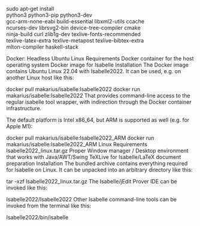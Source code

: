 sudo apt-get install \
    python3 python3-pip python3-dev \
    gcc-arm-none-eabi build-essential libxml2-utils ccache \
    ncurses-dev librsvg2-bin device-tree-compiler cmake \
    ninja-build curl zlib1g-dev texlive-fonts-recommended \
    texlive-latex-extra texlive-metapost texlive-bibtex-extra \
    mlton-compiler haskell-stack
    
Docker: Headless Ubuntu Linux
Requirements
Docker container for the host operating system
Docker image for Isabelle
Installation
The Docker image contains Ubuntu Linux 22.04 with Isabelle2022. It can be used, e.g. on another Linux host like this:

docker pull makarius/isabelle:Isabelle2022
docker run makarius/isabelle:Isabelle2022
That provides command-line access to the regular isabelle tool wrapper, with indirection through the Docker container infrastructure.

The default platform is Intel x86_64, but ARM is supported as well (e.g. for Apple M1):

docker pull makarius/isabelle:Isabelle2022_ARM
docker run makarius/isabelle:Isabelle2022_ARM
Linux
Requirements
Isabelle2022_linux.tar.gz
Proper Window manager / Desktop environment that works with Java/AWT/Swing
TeXLive for Isabelle/LaTeX document preparation
Installation
The bundled archive contains everything required for Isabelle on Linux. It can be unpacked into an arbitrary directory like this:

tar -xzf Isabelle2022_linux.tar.gz
The Isabelle/jEdit Prover IDE can be invoked like this:

Isabelle2022/Isabelle2022
Other Isabelle command-line tools can be invoked from the terminal like this:

Isabelle2022/bin/isabelle
